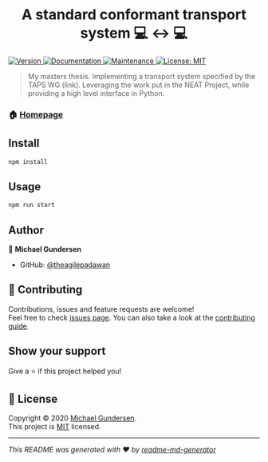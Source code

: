 <h1 align="center">A standard conformant transport system 💻 ↔️ 💻</h1>
<p>
  <a href="https://www.npmjs.com/package/A standard conformant transport system" target="_blank">
    <img alt="Version" src="https://img.shields.io/npm/v/A standard conformant transport system.svg">
  </a>
  <a href="https://github.com/kefranabg/readme-md-generator#readme" target="_blank">
    <img alt="Documentation" src="https://img.shields.io/badge/documentation-yes-brightgreen.svg" />
  </a>
  <a href="https://github.com/kefranabg/readme-md-generator/graphs/commit-activity" target="_blank">
    <img alt="Maintenance" src="https://img.shields.io/badge/Maintained%3F-yes-green.svg" />
  </a>
  <a href="https://github.com/kefranabg/readme-md-generator/blob/master/LICENSE" target="_blank">
    <img alt="License: MIT" src="https://img.shields.io/github/license/theagilepadawan/A standard conformant transport system" />
  </a>
</p>

> My masters thesis. Implementing a transport system specified by the TAPS WG (link). Leveraging the work put in the NEAT Project, while providing a high level interface in Python.

### 🏠 [Homepage](https://github.com/kefranabg/readme-md-generator#readme)

## Install

```sh
npm install
```

## Usage

```sh
npm run start
```

## Author

👤 **Michael Gundersen**

* GitHub: [@theagilepadawan](https://github.com/theagilepadawan)

## 🤝 Contributing

Contributions, issues and feature requests are welcome!<br />Feel free to check [issues page](https://github.com/kefranabg/readme-md-generator/issues). You can also take a look at the [contributing guide](https://github.com/kefranabg/readme-md-generator/blob/master/CONTRIBUTING.md).

## Show your support

Give a ⭐️ if this project helped you!

## 📝 License

Copyright © 2020 [Michael Gundersen](https://github.com/theagilepadawan).<br />
This project is [MIT](https://github.com/kefranabg/readme-md-generator/blob/master/LICENSE) licensed.

***
_This README was generated with ❤️ by [readme-md-generator](https://github.com/kefranabg/readme-md-generator)_
